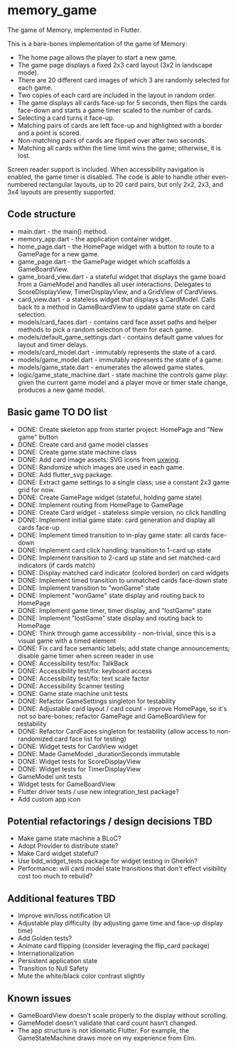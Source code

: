 # memory_game

The game of Memory, implemented in Flutter.

This is a bare-bones implementation of the game of Memory:
- The home page allows the player to start a new game.
- The game page displays a fixed 2x3 card layout (3x2 in landscape mode).
- There are 20 different card images of which 3 are randomly selected for each game.
- Two copies of each card are included in the layout in random order.
- The game displays all cards face-up for 5 seconds, then flips the cards face-down and starts a game timer scaled to the number of cards. 
- Selecting a card turns it face-up. 
- Matching pairs of cards are left face-up and highlighted with a border and a point is scored.
- Non-matching pairs of cards are flipped over after two seconds.
- Matching all cards within the time limit wins the game; otherwise, it is lost.

Screen reader support is included. When accessibility navigation is enabled, the game timer is disabled.
The code is able to handle other even-numbered rectangular layouts, up to 20 card pairs, but only 2x2, 2x3, and 3x4 layouts are presently supported.

## Code structure
- main.dart - the main() method.
- memory_app.dart - the application container widget.
- home_page.dart - the HomePage widget with a button to route to a GamePage for a new game.
- game_page.dart - the GamePage widget which scaffolds a GameBoardView.
- game_board_view.dart - a stateful widget that displays the game board from a GameModel and handles all user interactions. Delegates to ScoreDisplayView, TimerDisplayView, and a GridView of CardViews.
- card_view.dart - a stateless widget that displays a CardModel. Calls back to a method in GameBoardView to update game state on card selection.
- models/card_faces.dart - contains card face asset paths and helper methods to pick a random selection of them for each game.
- models/default_game_settings.dart - contains default game values for layout and timer delays.
- models/card_model.dart - immutably represents the state of a card.
- models/game_model.dart - immutably represents the state of a game.
- models/game_state.dart - enumerates the allowed game states.
- logic/game_state_machine.dart - state machine the controls game play: given the current game model and a player move or timer state change, produces a new game model.

## Basic game TO DO list
- DONE: Create skeleton app from starter project: HomePage and "New game" button
- DONE: Create card and game model classes
- DONE: Create game state machine class
- DONE: Add card image assets: SVG icons from <a href="https://uxwing.com/">uxwing</a>.
- DONE: Randomize which images are used in each game.
- DONE: Add flutter_svg package.
- DONE: Extract game settings to a single class; use a constant 2x3 game grid for now.
- DONE: Create GamePage widget (stateful, holding game state)
- DONE: Implement routing from HomePage to GamePage
- DONE: Create Card widget - stateless simple version, no click handling
- DONE: Implement initial game state: card generation and display all cards face-up
- DONE: Implement timed transition to in-play game state: all cards face-down
- DONE: Implement card click handling: transition to 1-card up state
- DONE: Implement transition to 2-card up state and set matched-card indicators (if cards match)
- DONE: Display matched card indicator (colored border) on card widgets
- DONE: Implement timed transition to unmatched cards face-down state
- DONE: Implement transition to "wonGame" state 
- DONE: Implement "wonGame" state display and routing back to HomePage
- DONE: Implement game timer, timer display, and "lostGame" state
- DONE: Implement "lostGame" state display and routing back to HomePage
- DONE: Think through game accessibility - non-trivial, since this is a visual game with a timed element
- DONE: Fix card face semantic labels; add state change announcements; disable game timer when screen reader in use
- DONE: Accessibility test/fix: TalkBack
- DONE: Accessibility test/fix: keyboard access
- DONE: Accessibility test/fix: text scale factor
- DONE: Accessibility Scanner testing
- DONE: Game state machine unit tests
- DONE: Refactor GameSettings singleton for testability
- DONE: Adjustable card layout / card count - improve HomePage, so it's not so bare-bones; refactor GamePage and GameBoardView for testability
- DONE: Refactor CardFaces singleton for testability (allow access to non-randomized card face list for testing)
- DONE: Widget tests for CardView widget
- DONE: Made GameModel _durationSeconds immutable
- DONE: Widget tests for ScoreDisplayView
- DONE: Widget tests for TimerDisplayView
- GameModel unit tests
- Widget tests for GameBoardView
- Flutter driver tests / use new integration_test package?
- Add custom app icon

## Potential refactorings / design decisions TBD
- Make game state machine a BLoC?
- Adopt Provider to distribute state?
- Make Card widget stateful?
- Use bdd_widget_tests package for widget testing in Gherkin?
- Performance: will card model state transitions that don't effect visibility cost too much to rebuild?

## Additional features TBD
- Improve win/loss notification UI
- Adjustable play difficulty (by adjusting game time and face-up display time)
- Add Golden tests?
- Animate card flipping (consider leveraging the flip_card package)
- Internationalization
- Persistent application state
- Transition to Null Safety
- Mute the white/black color contrast slightly

## Known issues
- GameBoardView doesn't scale properly to the display without scrolling.
- GameModel doesn't validate that card count hasn't changed.
- The app structure is not idiomatic Flutter. For example, the GameStateMachine draws more on my experience from Elm.
